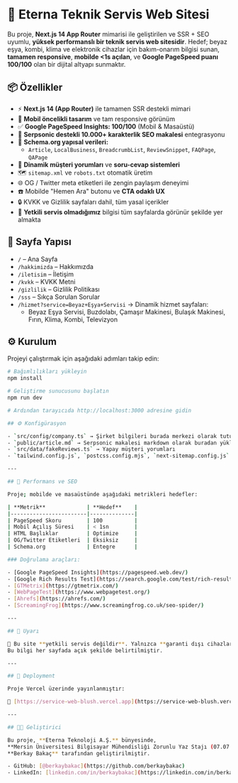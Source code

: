 # 🚀 Eterna Teknik Servis Web Sitesi

Bu proje, **Next.js 14 App Router** mimarisi ile geliştirilen ve SSR + SEO uyumlu, **yüksek performanslı bir teknik servis web sitesidir**. Hedef; beyaz eşya, kombi, klima ve elektronik cihazlar için bakım-onarım bilgisi sunan, **tamamen responsive**, **mobilde <1s açılan**, ve **Google PageSpeed puanı 100/100** olan bir dijital altyapı sunmaktır.

## 📦 Özellikler

- ⚡ **Next.js 14 (App Router)** ile tamamen SSR destekli mimari
- 📱 **Mobil öncelikli tasarım** ve tam responsive görünüm
- ✅ **Google PageSpeed Insights: 100/100** (Mobil & Masaüstü)
- 🧠 **Serpsonic destekli 10.000+ karakterlik SEO makalesi** entegrasyonu
- 🧩 **Schema.org yapısal verileri:**
  - `Article`, `LocalBusiness`, `BreadcrumbList`, `ReviewSnippet`, `FAQPage`, `QAPage`
- 💬 **Dinamik müşteri yorumları** ve **soru-cevap sistemleri**
- 🗺️ `sitemap.xml` ve `robots.txt` otomatik üretim
- 🌐 OG / Twitter meta etiketleri ile zengin paylaşım deneyimi
- ☎️ Mobilde "Hemen Ara" butonu ve **CTA odaklı UX**
- 🔒 KVKK ve Gizlilik sayfaları dahil, tüm yasal içerikler
- 🚫 **Yetkili servis olmadığımız** bilgisi tüm sayfalarda görünür şekilde yer almakta

## 🧩 Sayfa Yapısı

- `/` – Ana Sayfa
- `/hakkimizda` – Hakkımızda
- `/iletisim` – İletişim
- `/kvkk` – KVKK Metni
- `/gizlilik` – Gizlilik Politikası
- `/sss` – Sıkça Sorulan Sorular
- `/hizmet?service=Beyaz+Eşya+Servisi` → Dinamik hizmet sayfaları:
  - Beyaz Eşya Servisi, Buzdolabı, Çamaşır Makinesi, Bulaşık Makinesi, Fırın, Klima, Kombi, Televizyon

## ⚙️ Kurulum

Projeyi çalıştırmak için aşağıdaki adımları takip edin:

```bash
# Bağımlılıkları yükleyin
npm install

# Geliştirme sunucusunu başlatın
npm run dev

# Ardından tarayıcıda http://localhost:3000 adresine gidin

## ⚙️ Konfigürasyon

- `src/config/company.ts` → Şirket bilgileri burada merkezi olarak tutulur.
- `public/article.md` → Serpsonic makalesi markdown olarak buradan yüklenir.
- `src/data/fakeReviews.ts` → Yapay müşteri yorumları
- `tailwind.config.js`, `postcss.config.mjs`, `next-sitemap.config.js` → Stil ve SEO konfigürasyonları

---

## 🧪 Performans ve SEO

Proje; mobilde ve masaüstünde aşağıdaki metrikleri hedefler:

| **Metrik**             | **Hedef**    |
|------------------------|--------------|
| PageSpeed Skoru        | 100          |
| Mobil Açılış Süresi    | < 1sn        |
| HTML Başlıklar         | Optimize     |
| OG/Twitter Etiketleri  | Eksiksiz     |
| Schema.org             | Entegre      |

### Doğrulama araçları:

- [Google PageSpeed Insights](https://pagespeed.web.dev/)
- [Google Rich Results Test](https://search.google.com/test/rich-results)
- [GTMetrix](https://gtmetrix.com/)
- [WebPageTest](https://www.webpagetest.org/)
- [Ahrefs](https://ahrefs.com/)
- [ScreamingFrog](https://www.screamingfrog.co.uk/seo-spider/)

---

## 📌 Uyarı

📣 Bu site **yetkili servis değildir**. Yalnızca **garanti dışı cihazlar** için bakım, onarım ve arıza çözümleri sunar.
Bu bilgi her sayfada açık şekilde belirtilmiştir.

---

## 🚀 Deployment

Proje Vercel üzerinde yayınlanmıştır:

🔗 [https://service-web-blush.vercel.app](https://service-web-blush.vercel.app)

---

## 👨‍💻 Geliştirici

Bu proje, **Eterna Teknoloji A.Ş.** bünyesinde,
**Mersin Üniversitesi Bilgisayar Mühendisliği Zorunlu Yaz Stajı (07.07.2025 – 01.09.2025)** kapsamında
**Berkay Bakaç** tarafından geliştirilmiştir.

- GitHub: [@berkaybakac](https://github.com/berkaybakac)
- LinkedIn: [linkedin.com/in/berkaybakac](https://linkedin.com/in/berkaybakac)
```
